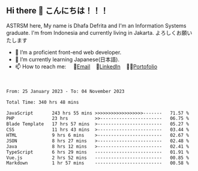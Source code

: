## Hi there 👋 こんにちは！！！
ASTRSM here, My name is Dhafa Defrita and I'm an Information Systems graduate. I'm from Indonesia and currently living in Jakarta. よろしくお願いたします

- 🔭 I’m a proficient front-end web developer.
- 🌱 I’m currently learning Japanese(日本語).
- 📫 How to reach me: &nbsp;&nbsp;&nbsp;&nbsp;📧[Email](ddefrito@gmail.com)&nbsp;&nbsp;&nbsp;&nbsp;💼[LinkedIn](https://www.linkedin.com/in/dhafa-defrita-rama-yudistira-9357a9229/)&nbsp;&nbsp;&nbsp;&nbsp;👨‍🎨[Portofolio](https://ddefrito.vercel.app/)
<br>
<!-- <p align="left">
<a href="https://github.com/ASTRSM">
  <img height="180em" src="https://github-readme-stats-eight-theta.vercel.app/api?username=ASTRSM&show_icons=true&theme=dracula&include_all_commits=true&count_private=true"/>
  <img height="180em" src="https://github-readme-stats-eight-theta.vercel.app/api/top-langs/?username=ASTRSM&layout=compact&langs_count=8&theme=dracula"/>
</a>
</p> -->

<!--START_SECTION:waka-->

```txt
From: 25 January 2023 - To: 04 November 2023

Total Time: 340 hrs 48 mins

JavaScript       243 hrs 55 mins >>>>>>>>>>>>>>>>>>-------   71.57 %
PHP              23 hrs          >>-----------------------   06.75 %
Blade Template   17 hrs 57 mins  >------------------------   05.27 %
CSS              11 hrs 43 mins  >------------------------   03.44 %
HTML             9 hrs 6 mins    >------------------------   02.67 %
JSON             8 hrs 27 mins   >------------------------   02.48 %
Java             8 hrs 12 mins   >------------------------   02.41 %
TypeScript       6 hrs 29 mins   -------------------------   01.91 %
Vue.js           2 hrs 52 mins   -------------------------   00.85 %
Markdown         1 hr 57 mins    -------------------------   00.58 %
```

<!--END_SECTION:waka-->
